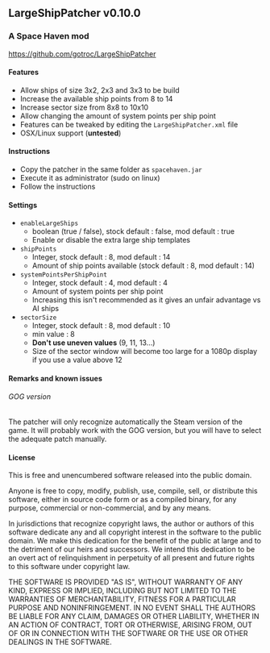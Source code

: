 ## LargeShipPatcher v0.10.0

### A Space Haven mod

https://github.com/gotroc/LargeShipPatcher

#### Features

- Allow ships of size 3x2, 2x3 and 3x3 to be build
- Increase the available ship points from 8 to 14
- Increase sector size from 8x8 to 10x10
- Allow changing the amount of system points per ship point
- Features can be tweaked by editing the `LargeShipPatcher.xml` file
- OSX/Linux support (**untested**)

#### Instructions
- Copy the patcher in the same folder as `spacehaven.jar`
- Execute it as administrator (sudo on linux)
- Follow the instructions

#### Settings

- `enableLargeShips`
  - boolean (true / false), stock default : false, mod default : true
  - Enable or disable the extra large ship templates
- `shipPoints`
  - Integer, stock default : 8, mod default : 14
  - Amount of ship points available (stock default : 8, mod default : 14)
- `systemPointsPerShipPoint`
  - Integer, stock default : 4, mod default : 4
  - Amount of system points per ship point
  - Increasing this isn't recommended as it gives an unfair advantage vs AI ships
- `sectorSize` 
  - Integer, stock default : 8, mod default : 10
  - min value : 8
  - **Don't use uneven values** (9, 11, 13...)
  - Size of the sector window will become too large for a 1080p display if you use a value above 12

#### Remarks and known issues

###### GOG version

The patcher will only recognize automatically the Steam version of the game. 
It will probably work with the GOG version, but you will have to select the adequate patch manually.

#### License
This is free and unencumbered software released into the public domain.

Anyone is free to copy, modify, publish, use, compile, sell, or
distribute this software, either in source code form or as a compiled
binary, for any purpose, commercial or non-commercial, and by any
means.

In jurisdictions that recognize copyright laws, the author or authors
of this software dedicate any and all copyright interest in the
software to the public domain. We make this dedication for the benefit
of the public at large and to the detriment of our heirs and
successors. We intend this dedication to be an overt act of
relinquishment in perpetuity of all present and future rights to this
software under copyright law.

THE SOFTWARE IS PROVIDED "AS IS", WITHOUT WARRANTY OF ANY KIND,
EXPRESS OR IMPLIED, INCLUDING BUT NOT LIMITED TO THE WARRANTIES OF
MERCHANTABILITY, FITNESS FOR A PARTICULAR PURPOSE AND NONINFRINGEMENT.
IN NO EVENT SHALL THE AUTHORS BE LIABLE FOR ANY CLAIM, DAMAGES OR
OTHER LIABILITY, WHETHER IN AN ACTION OF CONTRACT, TORT OR OTHERWISE,
ARISING FROM, OUT OF OR IN CONNECTION WITH THE SOFTWARE OR THE USE OR
OTHER DEALINGS IN THE SOFTWARE.